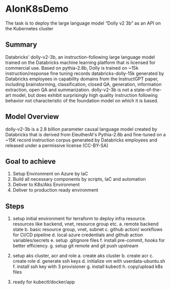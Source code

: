 # AIonK8sDemo
The task is to deploy the large language model “Dolly v2 3b” as an API on the Kubernetes cluster

## Summary
Databricks' dolly-v2-3b, an instruction-following large language model trained on the Databricks machine learning platform that is licensed for commercial use. Based on pythia-2.8b, Dolly is trained on ~15k instruction/response fine tuning records databricks-dolly-15k generated by Databricks employees in capability domains from the InstructGPT paper, including brainstorming, classification, closed QA, generation, information extraction, open QA and summarization. dolly-v2-3b is not a state-of-the-art model, but does exhibit surprisingly high quality instruction following behavior not characteristic of the foundation model on which it is based.

## Model Overview
dolly-v2-3b is a 2.8 billion parameter causal language model created by Databricks that is derived from EleutherAI's Pythia-2.8b and fine-tuned on a ~15K record instruction corpus generated by Databricks employees and released under a permissive license (CC-BY-SA)

## Goal to achieve
1. Setup Environment on Azure by IaC
2. Build all necessary components by scripts, IaC and automation
3. Deliver to K8s/Aks Environment
4. Deliver to production ready environment


## Steps
1. setup initial environment for terraform to deploy infra resource. resources like backend, vnet, resource group etc.
    a.  remote backend state
    b.  basic resource group, vnet, subnet
    c.  github action/ workflows for CI/CD pipeline
    d.  local azure credentials and github action variables/secrets
    e.  setup .gitignore files
    f.  install pre-commit, hooks for better efficiency.
    g.  setup git remote and git push upstream

2. setup aks cluster, acr and role
    a. create aks cluster
    b. create acr
    c. create role
    d. generate ssh keys
    d. initialize vm with userdata-ubuntu.sh
    f. install ssh key with 3 provisioner
    g. install kubectl
    h. copy/upload k8s files

3. ready for kubectl/docker/app